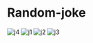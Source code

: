 # Random-joke
![j4](https://github.com/tasbeeha000/project-5-Random-joke/assets/137652796/1b7eee30-8c85-473c-aa81-c8f1ab627ab1)
![j1](https://github.com/tasbeeha000/project-5-Random-joke/assets/137652796/a74ca014-c9b1-4757-8adc-ab7f73784a8c)
![j2](https://github.com/tasbeeha000/project-5-Random-joke/assets/137652796/196e63ac-bd2b-4fa0-826c-b7b925db343d)
![j3](https://github.com/tasbeeha000/project-5-Random-joke/assets/137652796/937da42a-1716-4ca1-b115-5c3d2c707dc0)
